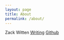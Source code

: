 ```yaml
---
layout: page
title: About
permalink: /about/
---
```


Zack Witten
[Writing](onethirdblue.wordpress.com)
[Github](http://github.com/zswitten)

